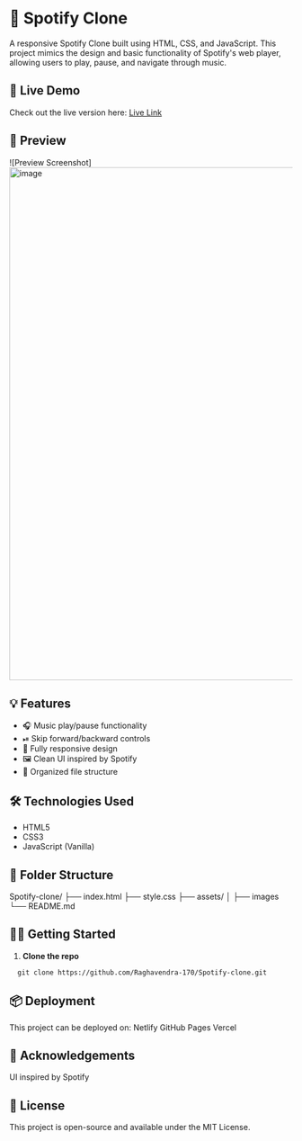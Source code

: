 # 🎵 Spotify Clone

A responsive Spotify Clone built using HTML, CSS, and JavaScript. This project mimics the design and basic functionality of Spotify's web player, allowing users to play, pause, and navigate through music.

## 🚀 Live Demo

Check out the live version here: [Live Link](https://spotifycloneid.netlify.app/)  

## 📸 Preview

![Preview Screenshot]
<img width="1917" height="912" alt="image" src="https://github.com/user-attachments/assets/536f7da1-c106-4374-a0b5-8ceecfee621a" />


## 💡 Features

- 🎧 Music play/pause functionality
- ⏯ Skip forward/backward controls
- 📱 Fully responsive design
- 🖼 Clean UI inspired by Spotify
- 📁 Organized file structure

## 🛠️ Technologies Used

- HTML5
- CSS3
- JavaScript (Vanilla)

## 📂 Folder Structure

Spotify-clone/
├── index.html
├── style.css
├── assets/
│     ├── images
└── README.md


## 🧑‍💻 Getting Started

1. **Clone the repo**
```
  git clone https://github.com/Raghavendra-170/Spotify-clone.git
```

## 📦 Deployment
This project can be deployed on:
Netlify
GitHub Pages
Vercel

## 🙌 Acknowledgements
UI inspired by Spotify

## 📝 License
This project is open-source and available under the MIT License.
